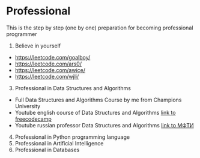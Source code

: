 # Professional
This is the step by step (one by one) preparation for becoming professional programmer

1) Believe in yourself
  - https://leetcode.com/goalboy/
  - https://leetcode.com/ars0/
  - https://leetcode.com/awice/
  - https://leetcode.com/wjli/
3) Professional in Data Structures and Algorithms
  - Full Data Structures and Algorithms Course by me from Champions University
  - Youtube english course of Data Structures and Algorithms [link to freecodecamp](https://youtu.be/8hly31xKli0)
  - Youtube russian professor Data Structures and Algorithms  [link to МФТИ](https://youtu.be/KdZ4HF1SrFs?list=PLRDzFCPr95fK7tr47883DFUbm4GeOjjc0)
4) Professional in Python programming language
5) Professional in Artificial Intelligence
6) Professional in Databases
